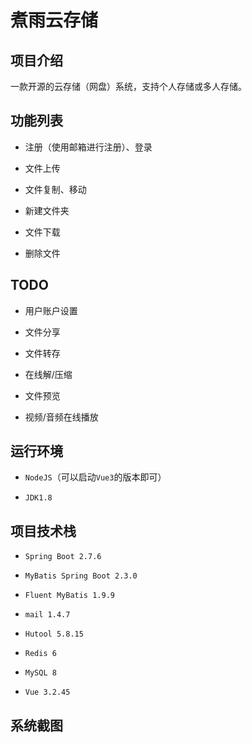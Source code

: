 # 煮雨云存储

## 项目介绍

一款开源的云存储（网盘）系统，支持个人存储或多人存储。

## 功能列表

- 注册（使用邮箱进行注册）、登录

- 文件上传

- 文件复制、移动

- 新建文件夹

- 文件下载

- 删除文件

## TODO

- 用户账户设置

- 文件分享

- 文件转存

- 在线解/压缩

- 文件预览

- 视频/音频在线播放

## 运行环境

- `NodeJS`（可以启动`Vue3`的版本即可）

- `JDK1.8`

## 项目技术栈

- `Spring Boot 2.7.6`

- `MyBatis Spring Boot 2.3.0`

- `Fluent MyBatis 1.9.9`

- `mail 1.4.7`

- `Hutool 5.8.15`

- `Redis 6`

- `MySQL 8`

- `Vue 3.2.45`

## 系统截图
